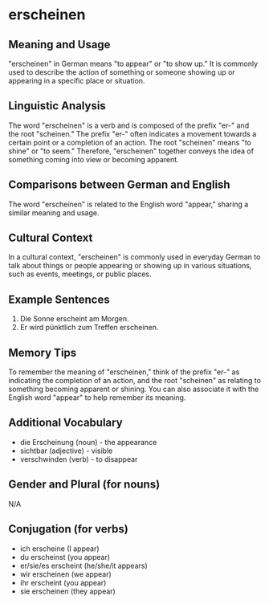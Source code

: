 # erscheinen
## Meaning and Usage
"erscheinen" in German means "to appear" or "to show up." It is commonly used to describe the action of something or someone showing up or appearing in a specific place or situation.

## Linguistic Analysis
The word "erscheinen" is a verb and is composed of the prefix "er-" and the root "scheinen." The prefix "er-" often indicates a movement towards a certain point or a completion of an action. The root "scheinen" means "to shine" or "to seem." Therefore, "erscheinen" together conveys the idea of something coming into view or becoming apparent.

## Comparisons between German and English
The word "erscheinen" is related to the English word "appear," sharing a similar meaning and usage.

## Cultural Context
In a cultural context, "erscheinen" is commonly used in everyday German to talk about things or people appearing or showing up in various situations, such as events, meetings, or public places.

## Example Sentences
1. Die Sonne erscheint am Morgen.
2. Er wird pünktlich zum Treffen erscheinen.

## Memory Tips
To remember the meaning of "erscheinen," think of the prefix "er-" as indicating the completion of an action, and the root "scheinen" as relating to something becoming apparent or shining. You can also associate it with the English word "appear" to help remember its meaning.

## Additional Vocabulary
- die Erscheinung (noun) - the appearance
- sichtbar (adjective) - visible
- verschwinden (verb) - to disappear

## Gender and Plural (for nouns)
N/A

## Conjugation (for verbs)
- ich erscheine (I appear)
- du erscheinst (you appear)
- er/sie/es erscheint (he/she/it appears)
- wir erscheinen (we appear)
- ihr erscheint (you appear)
- sie erscheinen (they appear)